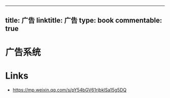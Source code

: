 
---
title: 广告
linktitle: 广告
type: book
commentable: true
---

# 广告系统

# Links

- https://mp.weixin.qq.com/s/pY54bGV61rjbklSa15g5DQ

    